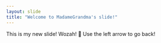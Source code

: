 ```yaml
---
layout: slide
title: "Welcome to MadameGrandma's slide!"
---
```

This is my new slide! Wozah! 🎉
Use the left arrow to go back!

